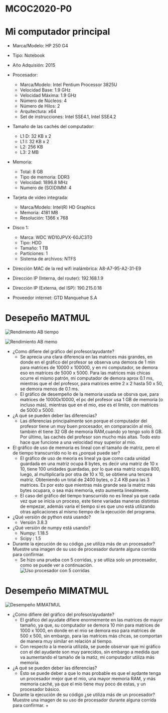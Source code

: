 # MCOC2020-P0

# Mi computador principal

+ Marca/Modelo: HP 250 G4 
+ Tipo: Notebook
+ Año Adquisión: 2015
+ Procesador:
  + Marca/Modelo: Intel Pentium Processor 3825U
  + Velocidad Base: 1.9 GHz
  + Velocidad Máxima: 1.9 GHz
  + Número de Núcleos: 4
  + Número de Hilos: 2
  + Arquitectura: x64
  + Set de instrucciones: Intel SSE4.1, Intel SSE4.2
 
+ Tamaño de las cachés del computador:
  + L1 D: 32 KB x 2
  + L1 I: 32 KB x 2
  + L2: 256 KB
  + L3: 2 MB
  
+ Memoria:
  + Total: 8 GB
  + Tipo de memoria: DDR3
  + Velocidad: 1896.8 MHz
  + Numero de (SO)DIMM: 4
  
+ Tarjeta de video integrada:
  + Marca/Modelo: Intel(R) HD Graphics 
  + Memoria: 4181 MB
  + Resolución: 1366 x 768 
  
+ Disco 1:
  + Marca: WDC WD10JPVX-60JC3T0
  + Tipo: HDD
  + Tamaño: 1 TB
  + Particiones: 1
  + Sistema de archivos: NTFS 

+ Dirección MAC de la red wifi inalámbrica: A8-A7-95-A2-31-E9

+ Dirección IP (Interna, del router): 192.168.1.9

+ Dirección IP (Externa, del ISP): 190.215.0.18

+ Proveedor internet: GTD Manquehue S.A

# Desepeño MATMUL  
  
![Rendimiento AB tiempo](https://user-images.githubusercontent.com/69213519/89678665-96e17d00-d8bd-11ea-994b-c4f9e09911ce.png)

![Rendimiento AB memo](https://user-images.githubusercontent.com/69213519/89678672-99dc6d80-d8bd-11ea-9c62-216a53861a6a.png)
+ ¿Como difiere del gráfico del profesor/ayudante?
  + Se aprecia una clara diferencia en las matrices más grandes, en donde en el gráfico del profesor se observa una demora de 1 min para matrices de 10000 x 100000, y en mi computador, se demora eso en matrices de 5000 x 5000. Para las matrices más chicas ocurre el mismo patrón, mi computador de demora aprox 0.1 ms, mientras que el del profesor, para matrices entre 2 x 2 hasta 50 x 50, se demora menos de 0.1 ms.
  + El gráfico de desempeño de la memoria usada se obsrva que, para matrices de 10000x10000, el pc del profesor usa 1 GB de memoria (o incluso más), mientras que en el mio, ese es el límite, con matrices de 5000 x 5000.
+ ¿A qué se pueden deber las diferencias?
  + Las diferencias principalmente son porque el computador del profesor tiene un muy buen procesador, en comparación al mio, también él tiene 32 GB de memoria RAM,cuando yo tengo solo 8 GB. Por último, las cachés del profesor son mucho más altas. Todo esto hace que funcione a una velocidad muy superior al mio.  
+ El gráfico de uso de memoria es lineal con el tamaño de matriz, pero el de tiempo transcurrido no lo es ¿porqué puede ser?
  + El gráfico de uso de meoria es lineal ya que como cada unidad guardada en una matriz ocupa 8 bytes, es decir una matriz de 10 x 10, tiene 100 unidades guardadas, por lo que esa matriz ocupa 800, luego, al multiplicarla por otra de 10 x 10, se obtiene una tercera matriz. Obteniendo un total de 2400 bytes, o 2.4 KB para las 3 matrices. Es por esto que mientras más grande sea la matriz más bytes ocupara, o sea más memoria, esto aumenta linealmente.
  + El caso del gráfico del tiempo transcurrido no es lineal ya que cada vez que se inicia un proceso, este tiene variadas maneras distintas de empezar, además varía el tiempo si es que uno está utilizando otras aplicaciones al mismo tiempo de la ejecución del programa. 
+ ¿Qué versión de python está usando?
  + Versión 3.8.3
+ ¿Qué versión de numpy está usando?
  + Numpy: 1.18.5
  + Scipy : 1.5
+ Durante la ejecución de su código ¿se utiliza más de un procesador? Muestre una imagen de su uso de procesador durante alguna corrida para confirmar. 
  + Se hizo una prueba con 5 corridas, y se utliza solo un procesador, como se puede ver a continuación.
 ![Uso procesador con 5 corridas](https://user-images.githubusercontent.com/69213519/89687242-d6b06080-d8cd-11ea-8a70-b1d981cb4b55.PNG)

# Desempeño MIMATMUL 

![Desempeño MIMATMUL](https://user-images.githubusercontent.com/69213519/89836874-b08cf980-db35-11ea-927e-1cab9ddcefb4.png)

+ ¿Como difiere del gráfico del profesor/ayudante?
  + El gráfico del ayudate difiere enormemente en las matrices de mayor tamaño, ya que, su computador se demora 10 min para matrices de 1000 x 1000, en donde en el mio se demora eso para matrices de 500 x 500, sin embargo, para las matrices más chcas, se comportan de manera muy similar en relación al tiempo.
  + Con respecto a la meoria utilizda, se puede observar que mi gráfico con el del ayudante son muy parecidos, sin embargo a medida que va aumentando el tamaño de la matiz, mi computador utiliza más memoria.
+ ¿A qué se pueden deber las diferencias?
  + Esto se puede deber a que lo mas probable es que el aydante tenga un procesador mejor que el mio, una mayor memoria RAM, y más memoria caché, ya que el mio tiene muy poco de estas, y un procesador básico. 
+ Durante la ejecución de su código ¿se utiliza más de un procesador? Muestre una imagen de su uso de procesador durante alguna corrida para confirmar.
  + 
